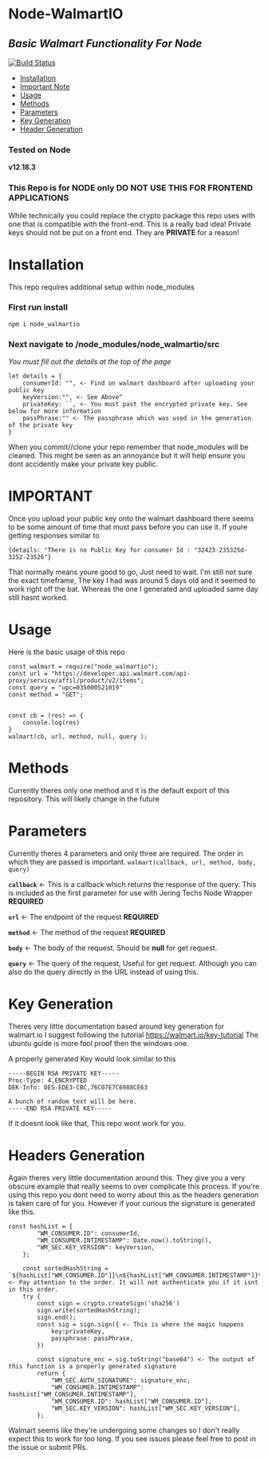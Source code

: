 # Node-WalmartIO
## _Basic Walmart Functionality For Node_

[![Build Status](https://travis-ci.org/joemccann/dillinger.svg?branch=master)](https://travis-ci.org/joemccann/dillinger)

* [Installation](https://github.com/Arcalise08/Node-WalmartIO#installation)
* [Important Note](https://github.com/Arcalise08/Node-WalmartIO#IMPORTANT)
* [Usage](https://github.com/Arcalise08/Node-WalmartIO#usage)
* [Methods](https://github.com/Arcalise08/Node-WalmartIO#methods)
* [Parameters](https://github.com/Arcalise08/Node-WalmartIO#parameters)
* [Key Generation](https://github.com/Arcalise08/Node-WalmartIO#key-generation)
* [Header Generation](https://github.com/Arcalise08/Node-WalmartIO#headers-generation)


### Tested on Node
**v12.18.3**
### This Repo is for NODE only DO NOT USE THIS FOR FRONTEND APPLICATIONS
While technically you could replace the crypto package this repo uses with one that is compatible with the front-end. This is a really bad idea! Private keys should not be put on a front end. They are **PRIVATE** for a reason!


# Installation
This repo requires additional setup within node_modules
### First run install

```
npm i node_walmartio
```

### Next navigate to /node_modules/node_walmartio/src 
*You must fill out the details at the top of the page*

```
let details = {
    consumerId: "", <- Find on walmart dashboard after uploading your public key
    keyVersion:"", <- See Above^
    privateKey: ``, <- You must past the encrypted private key. See below for more information
    passPhrase:"" <- The passphrase which was used in the generation of the private key
}
```
When you commit//clone your repo remember that node_modules will be cleaned. This might be seen as an annoyance but it will help ensure you dont accidently make your private key public.

# IMPORTANT
Once you upload your public key onto the walmart dashboard there seems to be some amount of time that must pass before you can use it. If youre getting responses similar to
```
{details: "There is no Public Key for consumer Id : "32423-235325d-3252-23526"}
```
That normally means youre good to go, Just need to wait. I'm still not sure the exact timeframe, The key I had was around 5 days old and it seemed to work right off the bat. Whereas the one I generated and uploaded same day still hasnt worked.

# Usage
Here is the basic usage of this repo
```
const walmart = require("node_walmartio");
const url = "https://developer.api.walmart.com/api-proxy/service/affil/product/v2/items";
const query = "upc=035000521019"
const method = "GET";


const cb = (res) => {
    console.log(res)
}
walmart(cb, url, method, null, query );
```

# Methods
Currently theres only one method and it is the default export of this repository. This will likely change in the future

# Parameters
Currently theres 4 parameters and only three are required. The order in which they are passed is important.
``
walmart(callback, url, method, body, query)
``

**``callback``** <- This is a callback which returns the response of the query. This is included as the first parameter for use with Jering Techs Node Wrapper **REQUIRED**

**``url``** <- The endpoint of the request **REQUIRED**

**``method``** <- The method of the request **REQUIRED**

**``body``** <- The body of the request. Should be **null** for get request.

**``query``**  <- The query of the request, Useful for get request. Although you can also do the query directly in the URL instead of using this.


# Key Generation
Theres very little documentation based around key generation for walmart.io
I suggest following the tutorial https://walmart.io/key-tutorial
The ubuntu guide is more fool proof then the windows one.

A properly generated Key would look similar to this
```
-----BEGIN RSA PRIVATE KEY-----
Proc-Type: 4,ENCRYPTED
DEK-Info: DES-EDE3-CBC,76C07E7C6988CE63

A bunch of random text will be here.
-----END RSA PRIVATE KEY-----
```
If it doesnt look like that, This repo wont work for you.

# Headers Generation
Again theres very little documentation around this. They give you a very obscure example that really seems to over complicate this process. If you're using this repo you dont need to worry about this as the headers generation is taken care of for you. However if your curious the signature is generated like this.

```
const hashList = {
        "WM_CONSUMER.ID": consumerId,
        "WM_CONSUMER.INTIMESTAMP": Date.now().toString(),
        "WM_SEC.KEY_VERSION": keyVersion,
    };

    const sortedHashString = `${hashList["WM_CONSUMER.ID"]}\n${hashList["WM_CONSUMER.INTIMESTAMP"]}\n${hashList["WM_SEC.KEY_VERSION"]}\n`; <- Pay attention to the order. It will not authenticate you if it isnt in this order.
    try {
        const sign = crypto.createSign('sha256')
        sign.write(sortedHashString);
        sign.end();
        const sig = sign.sign({ <- This is where the magic happens
            key:privateKey,
            passphrase: passPhrase,
        })

        const signature_enc = sig.toString("base64") <- The output of this function is a properly generated signature
        return {
            "WM_SEC.AUTH_SIGNATURE": signature_enc,
            "WM_CONSUMER.INTIMESTAMP": hashList["WM_CONSUMER.INTIMESTAMP"],
            "WM_CONSUMER.ID": hashList["WM_CONSUMER.ID"],
            "WM_SEC.KEY_VERSION": hashList["WM_SEC.KEY_VERSION"],
        };
```

Walmart seems like they're undergoing some changes so I don't really expect this to work for too long. If you see issues please feel free to post in the issue or submit PRs.



